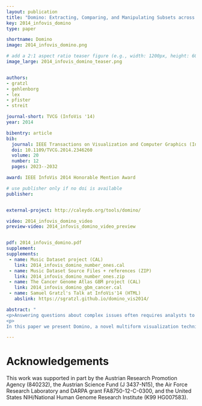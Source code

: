```yaml
---
layout: publication
title: "Domino: Extracting, Comparing, and Manipulating Subsets across Multiple Tabular Datasets "
key: 2014_infovis_domino
type: paper

shortname: Domino
image: 2014_infovis_domino.png

# add a 2:1 aspect ratio teaser figure (e.g., width: 1200px, height: 600px) to the folder /assets/images/papers/
image_large: 2014_infovis_domino_teaser.png


authors:
- gratzl
- gehlenborg
- lex
- pfister
- streit

journal-short: TVCG (InfoVis '14)
year: 2014

bibentry: article
bib:
  journal: IEEE Transactions on Visualization and Computer Graphics (InfoVis '14)
  doi: 10.1109/TVCG.2014.2346260
  volume: 20
  number: 12
  pages: 2023--2032

award: IEEE InfoVis 2014 Honorable Mention Award

# use publisher only if no doi is available
publisher: 


external-project: http://caleydo.org/tools/domino/

video: 2014_infovis_domino_video
preview-video: 2014_infovis_domino_video_preview


pdf: 2014_infovis_domino.pdf
supplement:
supplements:
 - name: Music Dataset project (CAL)
   link: 2014_infovis_domino_number_ones.cal
 - name: Music Dataset Source Files + references (ZIP)
   link: 2014_infovis_domino_number_ones.zip
 - name: The Cancer Genome Atlas GBM project (CAL)
   link: 2014_infovis_domino_gbm_cancer.cal
 - name: Samuel Gratzl's Talk at InfoVis'14 (HTML)
   abslink: https://sgratzl.github.io/domino_vis2014/

abstract: "
<p>Answering questions about complex issues often requires analysts to take into account information contained in multiple interconnected datasets. A common strategy in analyzing and visualizing large and heterogeneous data is dividing it into meaningful subsets. Interesting subsets can then be selected and the associated data and the relationships between the subsets visualized. However, neither the extraction and manipulation nor the comparison of subsets is well supported by state-of-the-art techniques. </p>
<p>
In this paper we present Domino, a novel multiform visualization technique for effectively representing subsets and the relationships between them. By providing comprehensive tools to arrange, combine, and extract subsets, Domino allows users to create both common visualization techniques and advanced visualizations tailored to specific use cases. In addition to the novel technique, we present an implementation that enables analysts to manage the wide range of options that our approach offers. Innovative interactive features such as placeholders and live previews support rapid creation of complex analysis setups. We introduce the technique and the implementation using a simple example and demonstrate scalability and effectiveness in a use case from the field of cancer genomics.</p>"

---
```


# Acknowledgements

This work was supported in part by the Austrian Research Promotion Agency (840232), the Austrian Science Fund (J 3437-N15), the Air Force Research Laboratory and DARPA grant FA8750-12-C-0300, and the United States NIH/National Human Genome Research Institute (K99 HG007583).
